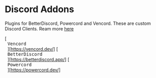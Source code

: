 # Discord Addons
Plugins for BetterDiscord, Powercord and Vencord. These are custom Discord Clients. Ream more [here](https://vencord.dev/faq/#)

[<kbd> <br> Vencord <br> </kbd>][https://vencord.dev/]         [<kbd> <br> BetterDiscord <br> </kbd>][https://betterdiscord.app/]         [<kbd> <br> Powercord <br> </kbd>][https://powercord.dev/]
